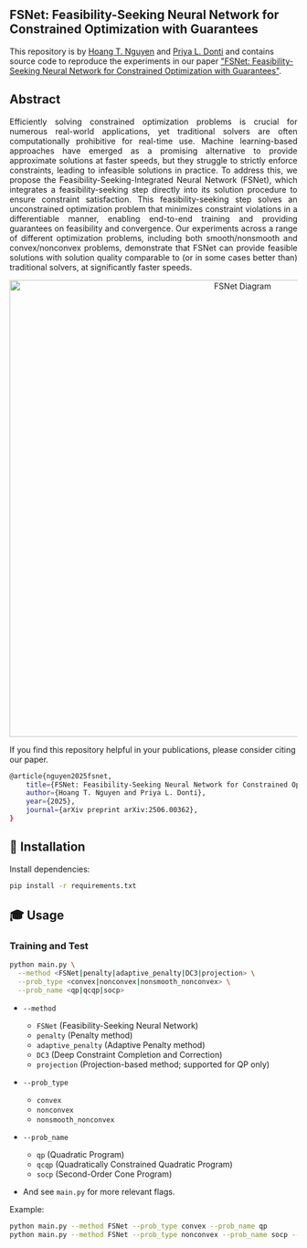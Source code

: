 ## FSNet: Feasibility-Seeking Neural Network for Constrained Optimization with Guarantees
This repository is by 
[Hoang T. Nguyen](https://www.linkedin.com/in/hoang-nguyen-971519201/) and 
[Priya L. Donti](https://www.priyadonti.com)
 and contains source code to reproduce the experiments in our paper 
 ["FSNet: Feasibility-Seeking Neural Network for Constrained Optimization with Guarantees"](https://arxiv.org/abs/2506.00362).


## Abstract
<p style="text-align: justify;">
Efficiently solving constrained optimization problems is crucial for numerous real-world applications, yet traditional solvers are often computationally prohibitive for real-time use. Machine learning-based approaches have emerged as a promising alternative to provide approximate solutions at faster speeds, but they struggle to strictly enforce constraints, leading to infeasible solutions in practice. To address this, we propose the Feasibility-Seeking-Integrated Neural Network (FSNet), which integrates a feasibility-seeking step directly into its solution procedure to ensure constraint satisfaction. This feasibility-seeking step solves an unconstrained optimization problem that minimizes constraint violations in a differentiable manner, enabling end-to-end training and providing guarantees on feasibility and convergence. Our experiments across a range of different optimization problems, including both smooth/nonsmooth and convex/nonconvex problems, demonstrate that FSNet can provide feasible solutions with solution quality comparable to (or in some cases better than) traditional solvers, at significantly faster speeds. 

<p align="center">
  <img src="figures\diagram.png" alt="FSNet Diagram" width="800"/>
</p>


If you find this repository helpful in your publications, please consider citing our paper.
```bash
@article{nguyen2025fsnet,
    title={FSNet: Feasibility-Seeking Neural Network for Constrained Optimization with Guarantees}, 
    author={Hoang T. Nguyen and Priya L. Donti},
    year={2025},
    journal={arXiv preprint arXiv:2506.00362},
}
```


## 🚀 Installation

Install dependencies:
```bash
pip install -r requirements.txt
```

## 🎓 Usage

### Training and Test

```bash
python main.py \
  --method <FSNet|penalty|adaptive_penalty|DC3|projection> \
  --prob_type <convex|nonconvex|nonsmooth_nonconvex> \
  --prob_name <qp|qcqp|socp>
```

* `--method`

  * `FSNet`              (Feasibility-Seeking Neural Network)
  * `penalty`            (Penalty method)
  * `adaptive_penalty`   (Adaptive Penalty method)
  * `DC3`                (Deep Constraint Completion and Correction)
  * `projection`         (Projection-based method; supported for QP only)
* `--prob_type`

  * `convex`
  * `nonconvex`
  * `nonsmooth_nonconvex`
* `--prob_name`

  * `qp`   (Quadratic Program)
  * `qcqp` (Quadratically Constrained Quadratic Program)
  * `socp` (Second-Order Cone Program)
* And see `main.py` for more relevant flags.

Example:
```bash
python main.py --method FSNet --prob_type convex --prob_name qp
python main.py --method FSNet --prob_type nonconvex --prob_name socp --dropout 0.1

```
